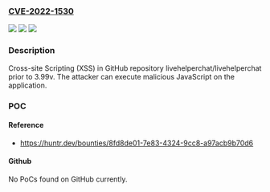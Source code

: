 ### [CVE-2022-1530](https://cve.mitre.org/cgi-bin/cvename.cgi?name=CVE-2022-1530)
![](https://img.shields.io/static/v1?label=Product&message=livehelperchat%2Flivehelperchat&color=blue)
![](https://img.shields.io/static/v1?label=Version&message=n%2Fa&color=blue)
![](https://img.shields.io/static/v1?label=Vulnerability&message=CWE-79%20Improper%20Neutralization%20of%20Input%20During%20Web%20Page%20Generation%20('Cross-site%20Scripting')&color=brighgreen)

### Description

Cross-site Scripting (XSS) in GitHub repository livehelperchat/livehelperchat prior to 3.99v. The attacker can execute malicious JavaScript on the application.

### POC

#### Reference
- https://huntr.dev/bounties/8fd8de01-7e83-4324-9cc8-a97acb9b70d6

#### Github
No PoCs found on GitHub currently.

